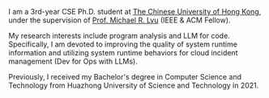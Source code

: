 I am a 3rd-year CSE Ph.D. student at [The Chinese University of Hong Kong](https://www.cuhk.edu.hk), under the supervision of [Prof. Michael R. Lyu](https://www.cse.cuhk.edu.hk/lyu/) (IEEE & ACM Fellow).

My research interests include program analysis and LLM for code. Specifically, I am devoted to improving the quality of system runtime information and utilizing system runtime behaviors for cloud incident management (Dev for Ops with LLMs). 

Previously, I received my Bachelor's degree in Computer Science and Technology from Huazhong University of Science and Technology in 2021.